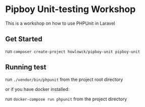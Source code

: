 # Pipboy Unit-testing Workshop 

This is a workshop on how to use PHPUnit in Laravel

## Get Started

run `composer create-project howlowck/pipboy-unit pipboy-unit`

## Running test

run `./vendor/bin/phpunit` from the project root directory

or if you have docker installed:

run `docker-compose run phpunit` from the project directory


